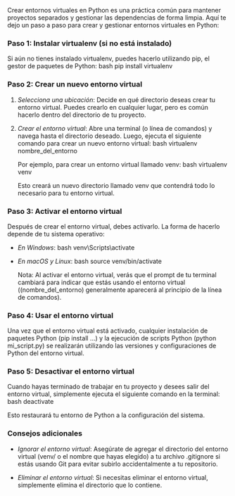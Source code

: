 Crear entornos virtuales en Python es una práctica común para mantener proyectos separados y gestionar las dependencias de forma limpia. Aquí te dejo un paso a paso para crear y gestionar entornos virtuales en Python:
### Paso 1: Instalar virtualenv (si no está instalado)
Si aún no tienes instalado virtualenv, puedes hacerlo utilizando pip, el gestor de paquetes de Python:
bash
pip install virtualenv

### Paso 2: Crear un nuevo entorno virtual
1. *Selecciona una ubicación*: Decide en qué directorio deseas crear tu entorno virtual. Puedes crearlo en cualquier lugar, pero es común hacerlo dentro del directorio de tu proyecto.
2. *Crear el entorno virtual*: Abre una terminal (o línea de comandos) y navega hasta el directorio deseado. Luego, ejecuta el siguiente comando para crear un nuevo entorno virtual:
   bash
   virtualenv nombre_del_entorno
   
   Por ejemplo, para crear un entorno virtual llamado venv:
   bash
   virtualenv venv
   
   Esto creará un nuevo directorio llamado venv que contendrá todo lo necesario para tu entorno virtual.
### Paso 3: Activar el entorno virtual
Después de crear el entorno virtual, debes activarlo. La forma de hacerlo depende de tu sistema operativo:
- *En Windows*:
  bash
  venv\Scripts\activate
  
- *En macOS y Linux*:
  bash
  source venv/bin/activate
  
   Nota: Al activar el entorno virtual, verás que el prompt de tu terminal cambiará para indicar que estás usando el entorno virtual ((nombre_del_entorno) generalmente aparecerá al principio de la línea de comandos).
### Paso 4: Usar el entorno virtual
Una vez que el entorno virtual está activado, cualquier instalación de paquetes Python (pip install ...) y la ejecución de scripts Python (python mi_script.py) se realizarán utilizando las versiones y configuraciones de Python del entorno virtual.
### Paso 5: Desactivar el entorno virtual
Cuando hayas terminado de trabajar en tu proyecto y desees salir del entorno virtual, simplemente ejecuta el siguiente comando en la terminal:
bash
deactivate

Esto restaurará tu entorno de Python a la configuración del sistema.
### Consejos adicionales
- *Ignorar el entorno virtual*: Asegúrate de agregar el directorio del entorno virtual (venv/ o el nombre que hayas elegido) a tu archivo .gitignore si estás usando Git para evitar subirlo accidentalmente a tu repositorio.

- *Eliminar el entorno virtual*: Si necesitas eliminar el entorno virtual, simplemente elimina el directorio que lo contiene.